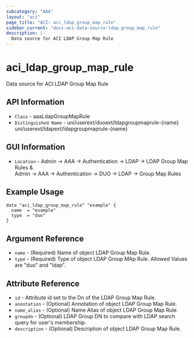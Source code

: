 ```yaml
---
subcategory: "AAA"
layout: "aci"
page_title: "ACI: aci_ldap_group_map_rule"
sidebar_current: "docs-aci-data-source-ldap_group_map_rule"
description: |-
  Data source for ACI LDAP Group Map Rule
---
```


# aci_ldap_group_map_rule #

Data source for ACI LDAP Group Map Rule


## API Information ##

* `Class` - aaaLdapGroupMapRule
* `Distinguished Name` - uni/userext/duoext/ldapgroupmaprule-{name}
                          uni/userext/ldapext/ldapgroupmaprule-{name}
## GUI Information ##

* `Location` - Admin -> AAA -> Authentication -> LDAP -> LDAP Group Map Rules & <br>Admin -> AAA -> Authentication -> DUO -> LDAP -> Group Map Rules 


## Example Usage ##

```hcl
data "aci_ldap_group_map_rule" "example" {
  name  = "example"
  type  = "duo"
}
```

## Argument Reference ##

* `name` - (Required) Name of object LDAP Group Map Rule.
* `type` - (Required) Type of object LDAP Group MAp Rule. Allowed Values are "duo" and "ldap".

## Attribute Reference ##
* `id` - Attribute id set to the Dn of the LDAP Group Map Rule.
* `annotation` - (Optional) Annotation of object LDAP Group Map Rule.
* `name_alias` - (Optional) Name Alias of object LDAP Group Map Rule.
* `groupdn` - (Optional) LDAP Group DN to compare with LDAP search query for user's membership. 
* `description` - (Optional) Description of object LDAP Group Map Rule.